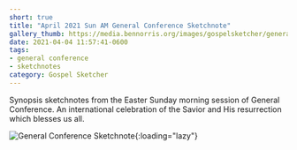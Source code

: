 ```yaml
---
short: true
title: "April 2021 Sun AM General Conference Sketchnote"
gallery_thumb: https://media.bennorris.org/images/gospelsketcher/general-conference/apr-2021/apr-21-4-sun-am.jpg
date: 2021-04-04 11:57:41-0600
tags:
- general conference
- sketchnotes
category: Gospel Sketcher
---
```


Synopsis sketchnotes from the Easter Sunday morning session of General Conference. An international celebration of the Savior and His resurrection which blesses us all.

![General Conference Sketchnote](https://media.bennorris.org/images/gospelsketcher/general-conference/apr-2021/apr-21-4-sun-am.jpg){:loading="lazy"}
